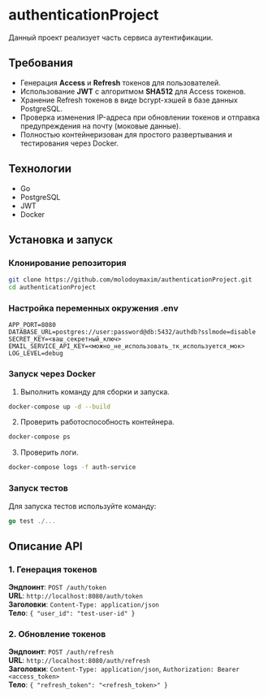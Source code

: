 # authenticationProject

Данный проект реализует часть сервиса аутентификации.

## Требования
- Генерация **Access** и **Refresh** токенов для пользователей.
- Использование **JWT** с алгоритмом **SHA512** для Access токенов.
- Хранение Refresh токенов в виде bcrypt-хэшей в базе данных PostgreSQL.
- Проверка изменения IP-адреса при обновлении токенов и отправка предупреждения на почту (моковые данные).
- Полностью контейнеризован для простого развертывания и тестирования через Docker.

## Технологии
- Go
- PostgreSQL
- JWT
- Docker

## Установка и запуск
### Клонирование репозитория
```bash
git clone https://github.com/molodoymaxim/authenticationProject.git
cd authenticationProject
```
### Настройка переменных окружения .env
```
APP_PORT=8080
DATABASE_URL=postgres://user:password@db:5432/authdb?sslmode=disable
SECRET_KEY=<ваш_секретный_ключ>
EMAIL_SERVICE_API_KEY=<можно_не_использовать_тк_используется_мок>
LOG_LEVEL=debug
```
### Запуск через Docker
1. Выполнить команду для сборки и запуска.
```bash
docker-compose up -d --build
```
2. Проверить работоспособность контейнера.
```bash
docker-compose ps
```
3. Проверить логи.
```bash
docker-compose logs -f auth-service
```
### Запуск тестов
Для запуска тестов используйте команду:
```go
go test ./...
```
## Описание API
### 1. Генерация токенов
**Эндпоинт**: `POST /auth/token`\
**URL**: `http://localhost:8080/auth/token` \
**Заголовки**: `Content-Type: application/json` \
**Тело**: `{ "user_id": "test-user-id" }`
### 2. Обновление токенов
**Эндпоинт**: `POST /auth/refresh` \
**URL**: `http://localhost:8080/auth/refresh` \
**Заголовки**: `Content-Type: application/json`,  `Authorization: Bearer <access_token>` \
**Тело**: `{ "refresh_token": "<refresh_token>" }`
